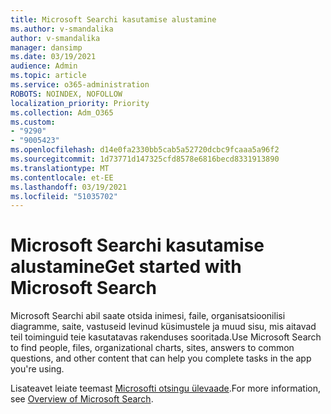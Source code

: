 ```yaml
---
title: Microsoft Searchi kasutamise alustamine
ms.author: v-smandalika
author: v-smandalika
manager: dansimp
ms.date: 03/19/2021
audience: Admin
ms.topic: article
ms.service: o365-administration
ROBOTS: NOINDEX, NOFOLLOW
localization_priority: Priority
ms.collection: Adm_O365
ms.custom:
- "9290"
- "9005423"
ms.openlocfilehash: d14e0fa2330bb5cab5a52720dcbc9fcaaa5a96f2
ms.sourcegitcommit: 1d73771d147325cfd8578e6816becd8331913890
ms.translationtype: MT
ms.contentlocale: et-EE
ms.lasthandoff: 03/19/2021
ms.locfileid: "51035702"
---
```

# <a name="get-started-with-microsoft-search"></a><span data-ttu-id="4e57d-102">Microsoft Searchi kasutamise alustamine</span><span class="sxs-lookup"><span data-stu-id="4e57d-102">Get started with Microsoft Search</span></span>

<span data-ttu-id="4e57d-103">Microsoft Searchi abil saate otsida inimesi, faile, organisatsioonilisi diagramme, saite, vastuseid levinud küsimustele ja muud sisu, mis aitavad teil toiminguid teie kasutatavas rakenduses sooritada.</span><span class="sxs-lookup"><span data-stu-id="4e57d-103">Use Microsoft Search to find people, files, organizational charts, sites, answers to common questions, and other content that can help you complete tasks in the app you're using.</span></span>

<span data-ttu-id="4e57d-104">Lisateavet leiate teemast [Microsofti otsingu ülevaade](https://docs.microsoft.com/microsoftsearch/overview-microsoft-search).</span><span class="sxs-lookup"><span data-stu-id="4e57d-104">For more information, see [Overview of Microsoft Search](https://docs.microsoft.com/microsoftsearch/overview-microsoft-search).</span></span>